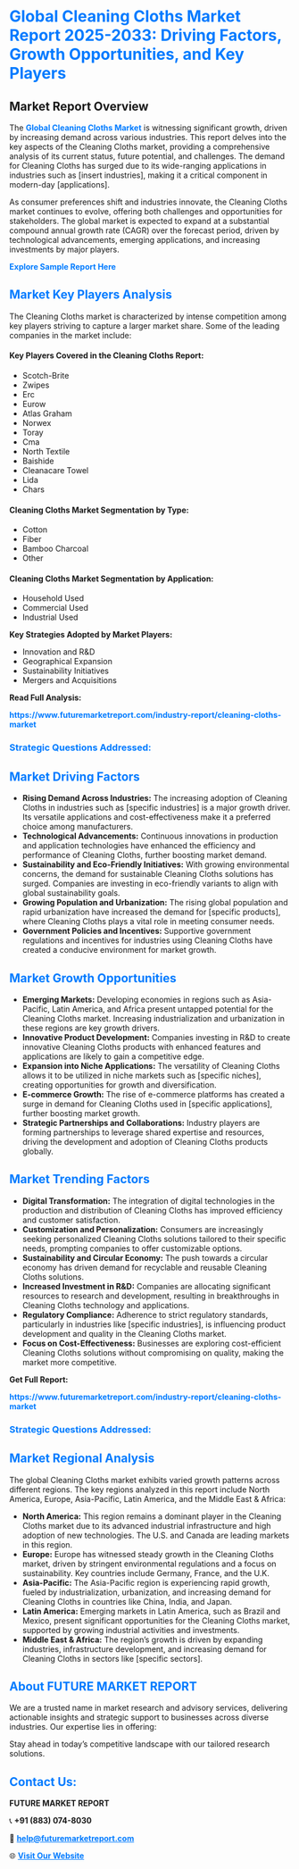 <h1 style="color: #007BFF;">Global Cleaning Cloths Market Report 2025-2033: Driving Factors, Growth Opportunities, and Key Players</h1>

<section id="overview">
<h2>Market Report Overview</h2>
<p>The <a href="https://www.futuremarketreport.com/industry-report/cleaning-cloths-market" style="color: #007BFF; text-decoration: none;"><strong>Global Cleaning Cloths Market</strong></a> is witnessing significant growth, driven by increasing demand across various industries. This report delves into the key aspects of the Cleaning Cloths market, providing a comprehensive analysis of its current status, future potential, and challenges. The demand for Cleaning Cloths has surged due to its wide-ranging applications in industries such as [insert industries], making it a critical component in modern-day [applications].</p>
<p>As consumer preferences shift and industries innovate, the Cleaning Cloths market continues to evolve, offering both challenges and opportunities for stakeholders. The global market is expected to expand at a substantial compound annual growth rate (CAGR) over the forecast period, driven by technological advancements, emerging applications, and increasing investments by major players.</p>
</section>

<section id="overview">
<p><a href="https://www.futuremarketreport.com/request-sample/reportId=29648" style="color: #007BFF; text-decoration: none;"><strong>Explore Sample Report Here</strong></a></p>
</section>

<section id="key-players">
<h2 style="color: #007BFF;">Market Key Players Analysis</h2>
<p>The Cleaning Cloths market is characterized by intense competition among key players striving to capture a larger market share. Some of the leading companies in the market include:</p>
<h4>Key Players Covered in the Cleaning Cloths Report:</h4>
<ul><li>Scotch-Brite</li><li>Zwipes</li><li>Erc</li><li>Eurow</li><li>Atlas Graham</li><li>Norwex</li><li>Toray</li><li>Cma</li><li>North Textile</li><li>Baishide</li><li>Cleanacare Towel</li><li>Lida</li><li>Chars</li></ul>
<h4>Cleaning Cloths Market Segmentation by Type:</h4>
<ul><li>Cotton</li><li>Fiber</li><li>Bamboo Charcoal</li><li>Other</li></ul>

<h4>Cleaning Cloths Market Segmentation by Application:</h4>
<ul><li>Household Used</li><li>Commercial Used</li><li>Industrial Used</li></ul>
<p><strong>Key Strategies Adopted by Market Players:</strong></p>
<ul>
<li>Innovation and R&D</li>
<li>Geographical Expansion</li>
<li>Sustainability Initiatives</li>
<li>Mergers and Acquisitions</li>
</ul>
</section>

<section>
<p><strong>Read Full Analysis: </strong></p><a href="https://www.futuremarketreport.com/industry-report/cleaning-cloths-market" style="color: #007BFF; text-decoration: none;"><strong>https://www.futuremarketreport.com/industry-report/cleaning-cloths-market</strong></a>
<h3 style="color: #007BFF;">Strategic Questions Addressed:</h3>
</section>

<section id="driving-factors">
<h2 style="color: #007BFF;">Market Driving Factors</h2>
<ul>
<li><strong>Rising Demand Across Industries:</strong> The increasing adoption of Cleaning Cloths in industries such as [specific industries] is a major growth driver. Its versatile applications and cost-effectiveness make it a preferred choice among manufacturers.</li>
<li><strong>Technological Advancements:</strong> Continuous innovations in production and application technologies have enhanced the efficiency and performance of Cleaning Cloths, further boosting market demand.</li>
<li><strong>Sustainability and Eco-Friendly Initiatives:</strong> With growing environmental concerns, the demand for sustainable Cleaning Cloths solutions has surged. Companies are investing in eco-friendly variants to align with global sustainability goals.</li>
<li><strong>Growing Population and Urbanization:</strong> The rising global population and rapid urbanization have increased the demand for [specific products], where Cleaning Cloths plays a vital role in meeting consumer needs.</li>
<li><strong>Government Policies and Incentives:</strong> Supportive government regulations and incentives for industries using Cleaning Cloths have created a conducive environment for market growth.</li>
</ul>
</section>

<section id="growth-opportunities">
<h2 style="color: #007BFF;">Market Growth Opportunities</h2>
<ul>
<li><strong>Emerging Markets:</strong> Developing economies in regions such as Asia-Pacific, Latin America, and Africa present untapped potential for the Cleaning Cloths market. Increasing industrialization and urbanization in these regions are key growth drivers.</li>
<li><strong>Innovative Product Development:</strong> Companies investing in R&D to create innovative Cleaning Cloths products with enhanced features and applications are likely to gain a competitive edge.</li>
<li><strong>Expansion into Niche Applications:</strong> The versatility of Cleaning Cloths allows it to be utilized in niche markets such as [specific niches], creating opportunities for growth and diversification.</li>
<li><strong>E-commerce Growth:</strong> The rise of e-commerce platforms has created a surge in demand for Cleaning Cloths used in [specific applications], further boosting market growth.</li>
<li><strong>Strategic Partnerships and Collaborations:</strong> Industry players are forming partnerships to leverage shared expertise and resources, driving the development and adoption of Cleaning Cloths products globally.</li>
</ul>
</section>

<section id="trending-factors">
<h2 style="color: #007BFF;">Market Trending Factors</h2>
<ul>
<li><strong>Digital Transformation:</strong> The integration of digital technologies in the production and distribution of Cleaning Cloths has improved efficiency and customer satisfaction.</li>
<li><strong>Customization and Personalization:</strong> Consumers are increasingly seeking personalized Cleaning Cloths solutions tailored to their specific needs, prompting companies to offer customizable options.</li>
<li><strong>Sustainability and Circular Economy:</strong> The push towards a circular economy has driven demand for recyclable and reusable Cleaning Cloths solutions.</li>
<li><strong>Increased Investment in R&D:</strong> Companies are allocating significant resources to research and development, resulting in breakthroughs in Cleaning Cloths technology and applications.</li>
<li><strong>Regulatory Compliance:</strong> Adherence to strict regulatory standards, particularly in industries like [specific industries], is influencing product development and quality in the Cleaning Cloths market.</li>
<li><strong>Focus on Cost-Effectiveness:</strong> Businesses are exploring cost-efficient Cleaning Cloths solutions without compromising on quality, making the market more competitive.</li>
</ul>
</section>

<section>
<p><strong>Get Full Report: </strong></p><a href="https://www.futuremarketreport.com/industry-report/cleaning-cloths-market" style="color: #007BFF; text-decoration: none;"><strong>https://www.futuremarketreport.com/industry-report/cleaning-cloths-market</strong></a>
<h3 style="color: #007BFF;">Strategic Questions Addressed:</h3>
</section>


<section id="regional-analysis">
<h2 style="color: #007BFF;">Market Regional Analysis</h2>
<p>The global Cleaning Cloths market exhibits varied growth patterns across different regions. The key regions analyzed in this report include North America, Europe, Asia-Pacific, Latin America, and the Middle East & Africa:</p>
<ul>
<li><strong>North America:</strong> This region remains a dominant player in the Cleaning Cloths market due to its advanced industrial infrastructure and high adoption of new technologies. The U.S. and Canada are leading markets in this region.</li>
<li><strong>Europe:</strong> Europe has witnessed steady growth in the Cleaning Cloths market, driven by stringent environmental regulations and a focus on sustainability. Key countries include Germany, France, and the U.K.</li>
<li><strong>Asia-Pacific:</strong> The Asia-Pacific region is experiencing rapid growth, fueled by industrialization, urbanization, and increasing demand for Cleaning Cloths in countries like China, India, and Japan.</li>
<li><strong>Latin America:</strong> Emerging markets in Latin America, such as Brazil and Mexico, present significant opportunities for the Cleaning Cloths market, supported by growing industrial activities and investments.</li>
<li><strong>Middle East & Africa:</strong> The region’s growth is driven by expanding industries, infrastructure development, and increasing demand for Cleaning Cloths in sectors like [specific sectors].</li>
</ul>
</section>

<footer>
<h2 style="color: #007BFF;">About FUTURE MARKET REPORT</h2>
<p>We are a trusted name in market research and advisory services, delivering actionable insights and strategic support to businesses across diverse industries. Our expertise lies in offering:</p>

<p>Stay ahead in today’s competitive landscape with our tailored research solutions.</p>

<h2 style="color: #007BFF;">Contact Us:</h2>
<p><strong>FUTURE MARKET REPORT</strong></p>
<p>📞 <strong>+91 (883) 074-8030</strong></p>
<p>📧 <strong><a href="mailto:help@futuremarketreport.com" style="color: #007BFF;">help@futuremarketreport.com</a></strong></p>
<p>🌐 <strong><a href="https://www.futuremarketreport.com/" style="color: #007BFF;">Visit Our Website</a></strong></p>
</footer>